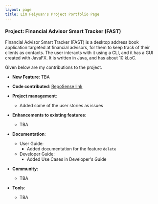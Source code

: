 ```yaml
---
layout: page
title: Lim Peiyuan's Project Portfolio Page
---
```


### Project: Financial Advisor Smart Tracker (FAST)

Financial Advisor Smart Tracker (FAST) is a desktop address book application targeted at financial advisors, for
them to keep track of their clients as contacts. The user interacts with it using a CLI, and it has a GUI created with
JavaFX. It is written in Java, and has about 10 kLoC.

Given below are my contributions to the project.

* **New Feature**: TBA

* **Code contributed**: [RepoSense link]()

* **Project management**:
    * Added some of the user stories as issues

* **Enhancements to existing features**:
    * TBA

* **Documentation**:
    * User Guide:
        * Added documentation for the feature `delete`
    * Developer Guide:
        * Added Use Cases in Developer's Guide

* **Community**:
    * TBA

* **Tools**:
    * TBA
